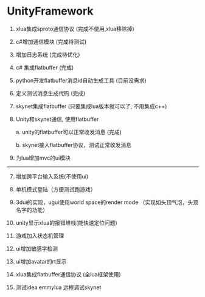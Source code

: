 # UnityFramework

1. xlua集成sproto通信协议 (完成不使用,xlua移除掉)

2. c#增加通信模块 (完成待测试)

5. 增加日志系统 (完成待优化) 

3. c# 集成flatbuffer (完成)

4. python开发flatbuffer消息id自动生成工具 (目前没需求)

5. 定义测试消息生成代码 (完成)

4. skynet集成flatbuffer	(只要集成lua版本就可以了, 不用集成c++)

3. Unity和skynet通信, 使用flatbuffer

    a. unity的flatbuffer可以正常收发消息 (完成)
    
    b. skynet接入flatbuffer协议，测试正常收发消息 

4. 为lua增加mvc的ui模块 

---

7. 增加跨平台输入系统(不使用ui) 

8. 单机模式登陆（方便测试跑游戏）

9. 3dui的实现，ugui使用world space的render mode （实现如头顶气泡，头顶名字的功能）

10. unity显示xlua的报错堆栈(能快速定位问题)

11. 游戏加入状态机管理   

12. ui增加敏感字检测

13. ui增加avatar的rt显示

4. xlua集成flatbuffer通信协议 (全lua框架使用)

4. 测试idea emmylua 远程调试skynet 







